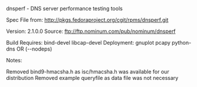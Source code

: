 dnsperf - DNS server performance testing tools

Spec File from: http://pkgs.fedoraproject.org/cgit/rpms/dnsperf.git

Version: 2.1.0.0
Source: ftp://ftp.nominum.com/pub/nominum/dnsperf

Build Requires: bind-devel libcap-devel
Deployment:     gnuplot pcapy python-dns OR (--nodeps)

Notes:

Removed bind9-hmacsha.h as isc/hmacsha.h was available for our distribution
Removed example queryfile as data file was not necessary
